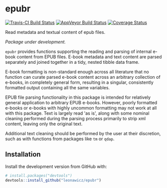 
<!-- README.md is generated from README.Rmd. Please edit that file -->
epubr
=====

[![Travis-CI Build Status](https://travis-ci.org/leonawicz/epubr.svg?branch=master)](https://travis-ci.org/leonawicz/epubr) [![AppVeyor Build Status](https://ci.appveyor.com/api/projects/status/github/leonawicz/epubr?branch=master&svg=true)](https://ci.appveyor.com/project/leonawicz/epubr) [![Coverage Status](https://img.shields.io/codecov/c/github/leonawicz/epubr/master.svg)](https://codecov.io/github/leonawicz/epubr?branch=master)

Read metadata and textual content of epub files.

*Package under development.*

`epubr` provides functions supporting the reading and parsing of internal e-book content from EPUB files. E-book metadata and text content are parsed separately and joined together in a tidy, nested tibble data frame.

E-book formatting is non-standard enough across all literature that no function can curate parsed e-book content across an arbitrary collection of e-books, in completely general form, resulting in a singular, consistently formatted output containing all the same variables.

EPUB file parsing functionality in this package is intended for relatively general application to arbitrary EPUB e-books. However, poorly formatted e-books or e-books with highly uncommon formatting may not work at all with this package. Text is largely read 'as is', along with some nominal cleaning performed during the parsing process primarily to strip xml content, leaving only the original text.

Additional text cleaning should be performed by the user at their discretion, such as with functions from packages like `tm` or `qdap`.

Installation
------------

Install the development version from GitHub with:

``` r
# install.packages("devtools")
devtools::install_github("leonawicz/epubr")
```
